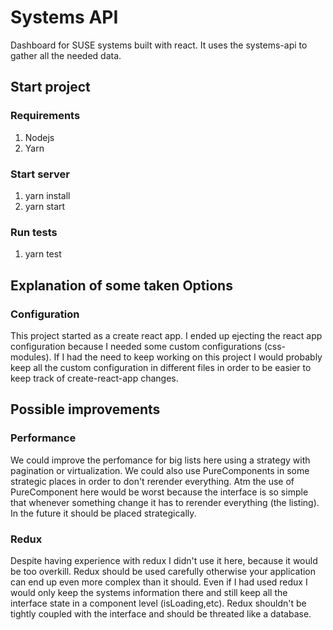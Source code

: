 # Systems API

Dashboard for SUSE systems built with react. It uses the systems-api to gather all the needed data.

## Start project

### Requirements
1. Nodejs
2. Yarn

### Start server
1. yarn install
2. yarn start

### Run tests
1. yarn test

## Explanation of some taken Options
### Configuration

This project started as a create react app. I ended up ejecting the react app configuration because I needed some custom 
configurations (css-modules). If I had the need to keep working on this project I would probably keep all the custom 
configuration in different files in order to be easier to keep track of create-react-app changes.

## Possible improvements

### Performance

We could improve the perfomance for big lists here using a strategy with pagination or virtualization. We could also use
PureComponents in some strategic places in order to don't rerender everything. Atm the use of PureComponent here would be 
worst because the interface is so simple that whenever something change it has to rerender everything (the listing). In the
future it should be placed strategically. 

### Redux 

Despite having experience with redux I didn't use it here, because it would be too overkill. Redux should be used carefully
otherwise your application can end up even more complex than it should. Even if I had used redux I would only keep the 
systems information there and still keep all the interface state in a component level (isLoading,etc). Redux shouldn't 
be tightly coupled with the interface and should be threated like a database.
